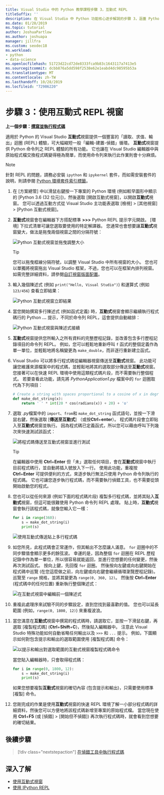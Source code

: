 ```yaml
---
title: Visual Studio 中的 Python 教學課程步驟 3，互動式 REPL
titleSuffix: ''
description: 在 Visual Studio 中 Python 功能核心逐步解說的步驟 3，涵蓋 Python 互動式 REPL 視窗。
ms.date: 01/28/2019
ms.topic: tutorial
author: JoshuaPartlow
ms.author: joshuapa
manager: jillfra
ms.custom: seodec18
ms.workload:
- python
- data-science
ms.openlocfilehash: 51723d22cd72de8333fca9b83c1643117a7413e5
ms.sourcegitcommit: dcbb876a5dd598f2538e62e1eabd4dc98595b53a
ms.translationtype: MT
ms.contentlocale: zh-TW
ms.lasthandoff: 10/28/2019
ms.locfileid: "72986220"
---
```

# <a name="step-3-use-the-interactive-repl-window"></a>步驟 3：使用互動式 REPL 視窗

**上一個步驟：[撰寫並執行程式碼](tutorial-working-with-python-in-visual-studio-step-02-writing-code.md)**

適用於 Python 的 Visual Studio **互動式**視窗提供一個豐富的「讀取、求值、輸出」迴圈 (REPL) 體驗，可大幅縮短一般「編輯-建置-偵錯」循環。 **互動式**視窗提供 Python 命令列之 REPL 體驗的所有功能。 它也讓在 Visual Studio 編輯器中與原始程式檔交換程式碼變得極為簡單，而使用命令列來執行此作業則會十分麻煩。

> [!NOTE]
> 針對 REPL 的問題，請務必安裝 `ipython` 和 `ipykernel` 套件，而如需安裝套件的說明，則請參閱 [Python 環境套件索引標籤](/en-us/visualstudio/python/python-environments-window-tab-reference#packages-tab)。

1. 在 [方案總管] 中以滑鼠右鍵按一下專案的 Python 環境 (例如較早圖形中顯示的 [Python 3.6 (32 位元)])，然後選取 [開啟互動式視窗]，以開啟**互動式**視窗。 您可以透過互動方式從 Visual Studio 主功能表選取 [檢視] > [其他視窗] > [Python 互動式視窗]。

1. **互動式**視窗會在編輯器下方搭配標準 **>>>** Python REPL 提示字元開啟。 [環境] 下拉式清單可讓您選取要使用的特定解譯器。 您通常也會想要讓**互動式**視窗變大，做法是拖曳兩個視窗之間的分隔符號：

    ![Python 互動式視窗並拖曳調整大小](media/vs-getting-started-python-11-interactive1b.png)

    > [!Tip]
    > 您可以拖曳框線分隔符號，以調整 Visual Studio 中所有視窗的大小。 您也可以單獨將視窗拖出 Visual Studio 框架，不過，您也可以在框架內排列視窗。 如需完整詳細資料，請參閱[自訂視窗版面配置](../ide/customizing-window-layouts-in-visual-studio.md)。

1. 輸入幾個陳述式 (例如 `print("Hello, Visual Studio")`) 和運算式 (例如 `123/456`) 查看立即結果：

    ![Python 互動式視窗立即結果](media/vs-getting-started-python-12-interactive2.png)

1. 當您開始撰寫多行陳述式 (例如函式定義) 時，**互動式**視窗會顯示繼續執行程式碼行的 Python **...** 提示，不同於命令列 REPL，這會提供自動縮排：

    ![Python 互動式視窗與陳述式接續](media/vs-getting-started-python-13-interactive3.png)

1. **互動式**視窗提供您所輸入之所有資料的完整歷程記錄，並改善包含多行歷程記錄項目的命令列 REPL。 例如，您可以輕鬆地重新呼叫 `f` 函式的整個定義作為單一單位，並輕鬆地將名稱變更為 `make_double`，而非逐行重新建立函式。

1. Visual Studio 可以將多行程式碼從編輯器視窗傳送至**互動式**視窗。 此功能可讓您維護來源檔案中的程式碼，並輕鬆地將其的選取部分傳送至**互動式**視窗。 您接著可以在快速 REPL 環境中使用這類程式碼片段，而不需要執行整個程式。 若要查看此功能，請先將 *PythonApplication1.py* 檔案中的 `for` 迴圈取代為下列項目：

    ```python
    # Create a string with spaces proportional to a cosine of x in degrees
    def make_dot_string(x):
        return ' ' * int(20 * cos(radians(x)) + 20) + 'o'
    ```

1. 選取 *.py*檔案中的 `import`、`from`和 `make_dot_string` 函式語句，並按一下滑鼠右鍵，然後選取 [**傳送至互動式**] （或按**Ctrl**+**enter**）。 程式碼片段會立即貼入至**互動式**視窗並執行。 因為程式碼已定義函式，所以您可以藉由呼叫下列幾次來快速測試該函式：

    ![將程式碼傳送至互動式視窗並進行測試](media/vs-getting-started-python-14-interactive4.png)

    > [!Tip]
    > 在編輯器中使用 **Ctrl**+**Enter** 但「未」選取任何項目，會在**互動式**視窗中執行目前程式碼行，並自動將插入號放入下一行。 使用此功能，重複按 **Ctrl**+**Enter** 可提供便利的方式，來逐步執行無法只使用 Python 命令列執行的程式碼。 它也可讓您逐步執行程式碼，而不需要執行偵錯工具，也不需要從頭開始啟動您的程式。

1. 您也可以從任何來源 (例如下面的程式碼片段) 複製多行程式碼，並將其貼入**互動式**視窗，但這可能很難使用 Python 命令列 REPL 處理。 貼上時，**互動式**視窗會執行該程式碼，就像您輸入它一樣：

    ```python
    for i in range(360):
        s = make_dot_string(i)
        print(s)
    ```

    ![使用互動式傳送貼上多行程式碼](media/vs-getting-started-python-15-interactive5.png)

1. 如您所見，此程式碼會正常運作，但其輸出不怎麼讓人滿意。 `for` 迴圈中的不同步驟值會顯示更多的餘弦波。 幸運的是，因為整個 `for` 迴圈在 REPL 歷程記錄中作為單一單位，所以很容易就能返回，並進行您想要的任何變更，然後再次測試函式。 按向上鍵，先回復 `for` 迴圈。 然後按向左鍵或向右鍵開始在程式碼中巡覽 (在您這麼做之前，向左鍵或向右鍵會繼續循環瀏覽歷程記錄)。 巡覽至 `range` 規格，並將其變更為 `range(0, 360, 12)`。 然後按 **Ctrl**+**Enter** (程式碼中的任何位置) 重新執行整個陳述式：

    ![在互動式視窗中編輯前一個陳述式](media/vs-getting-started-python-16-interactive6.png)

1. 重複此處理序來試驗不同的步驟設定，直到您找到最喜歡的值。 您也可以延長範圍 (例如，`range(0, 1800, 12)`) 來重複波浪。

1. 當您滿意在**互動式**視窗中撰寫的程式碼時，請選取它，並按一下滑鼠右鍵，再選取 [複製程式碼] (**Ctrl**+**Shift**+**C**)，然後貼入編輯器中。 注意此 Visual Studio 特殊功能如何自動省略任何輸出以及 `>>>` 和 `...` 提示。 例如，下圖顯示如何對包含提示和輸出的選取範圍使用 [複製程式碼] 命令：

    ![以提示和輸出對選取範圍的互動式視窗複製程式碼命令](media/vs-getting-started-python-17-interactive7.png)

    當您貼入編輯器時，只會取得程式碼：

    ```python
    for i in range(0, 1800, 12):
        s = make_dot_string(i)
        print(s)
    ```

    如果您想要複製**互動式**視窗的確切內容 (包含提示和輸出)，只需要使用標準 [複製] 命令。

1. 您剛完成的作業是使用**互動式**視窗的快速 REPL 環境了解一小部分程式碼的詳細資料，然後您可以方便地將該程式碼新增至專案的原始程式檔。 當您現在使用 **Ctrl**+**F5** (或 [偵錯] > [開始但不偵錯]) 再次執行程式碼時，就會看到您想要的確切結果。

## <a name="next-step"></a>後續步驟

> [!div class="nextstepaction"]
> [在偵錯工具中執行程式碼](tutorial-working-with-python-in-visual-studio-step-04-debugging.md)

## <a name="go-deeper"></a>深入了解

- [使用互動式視窗](python-interactive-repl-in-visual-studio.md)
- [使用 IPython REPL](interactive-repl-ipython.md)
